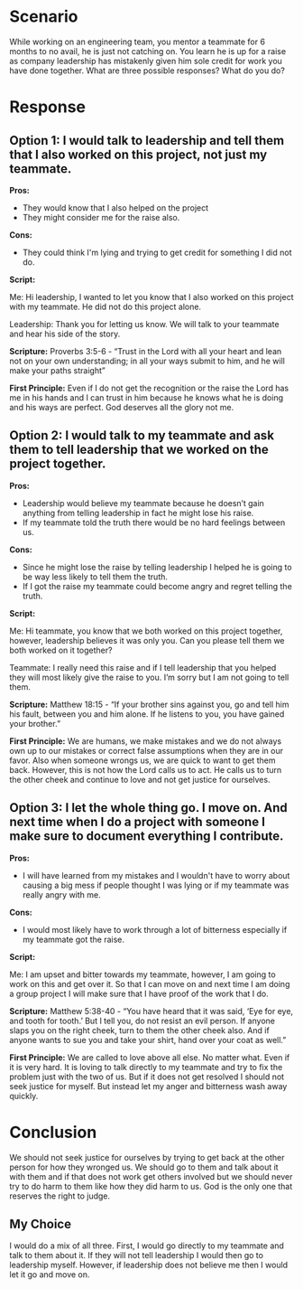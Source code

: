 # Scenario
While working on an engineering team, you mentor a teammate for 6 months to no avail, he is just not catching on. You learn he is up for a raise as company leadership has mistakenly given him sole credit for work you have done together. What are three possible responses? What do you do?

# Response

## Option 1: I would talk to leadership and tell them that I also worked on this project, not just my teammate.

**Pros:**
- They would know that I also helped on the project
- They might consider me for the raise also.

**Cons:**
- They could think I'm lying and trying to get credit for something I did not do.

**Script:**

Me: Hi leadership, I wanted to let you know that I also worked on this project with my teammate. He did not do this project alone.

Leadership: Thank you for letting us know. We will talk to your teammate and hear his side of the story.

**Scripture:**
Proverbs 3:5-6 - “Trust in the Lord with all your heart and lean not on your own understanding; in all your ways submit to him, and he will make your paths straight”

**First Principle:**
Even if I do not get the recognition or the raise the Lord has me in his hands and I can trust in him because he knows what he is doing and his ways are perfect. God deserves all the glory not me.


## Option 2: I would talk to my teammate and ask them to tell leadership that we worked on the project together.

**Pros:**
- Leadership would believe my teammate because he doesn’t gain anything from telling leadership in fact he might lose his raise.
- If my teammate told the truth there would be no hard feelings between us.

**Cons:**
- Since he might lose the raise by telling leadership I helped he is going to be way less likely to tell them the truth.
- If I got the raise my teammate could become angry and regret telling the truth.

**Script:**

Me: Hi teammate, you know that we both worked on this project together, however, leadership believes it was only you. Can you please tell them we both worked on it together?

Teammate: I really need this raise and if I tell leadership that you helped they will most likely give the raise to you. I’m sorry but I am not going to tell them.

**Scripture:**
Matthew 18:15 - “If your brother sins against you, go and tell him his fault, between you and him alone. If he listens to you, you have gained your brother.” 

**First Principle:**
We are humans, we make mistakes and we do not always own up to our mistakes or correct false assumptions when they are in our favor. Also when someone wrongs us, we are quick to want to get them back. However, this is not how the Lord calls us to act. He calls us to turn the other cheek and continue to love and not get justice for ourselves.


## Option 3: I let the whole thing go. I move on. And next time when I do a project with someone I make sure to document everything I contribute.

**Pros:**
- I will have learned from my mistakes and I wouldn't have to worry about causing a big mess if people thought I was lying or if my teammate was really angry with me.

**Cons:**
- I would most likely have to work through a lot of bitterness especially if my teammate got the raise.

**Script:**

Me: I am upset and bitter towards my teammate, however, I am going to work on this and get over it. So that I can move on and next time I am doing a group project I will make sure that I have proof of the work that I do.

**Scripture:**
Matthew 5:38-40 - “You have heard that it was said, ‘Eye for eye, and tooth for tooth.’ But I tell you, do not resist an evil person. If anyone slaps you on the right cheek, turn to them the other cheek also. And if anyone wants to sue you and take your shirt, hand over your coat as well.”


**First Principle:**
We are called to love above all else. No matter what. Even if it is very hard. It is loving to talk directly to my teammate and try to fix the problem just with the two of us. But if it does not get resolved I should not seek justice for myself. But instead let my anger and bitterness wash away quickly.

# Conclusion
We should not seek justice for ourselves by trying to get back at the other person for how they wronged us. We should go to them and talk about it with them and if that does not work get others involved but we should never try to do harm to them like how they did harm to us. God is the only one that reserves the right to judge.

## My Choice
I would do a mix of all three. First, I would go directly to my teammate and talk to them about it. If they will not tell leadership I would then go to leadership myself. However, if leadership does not believe me then I would let it go and move on.
